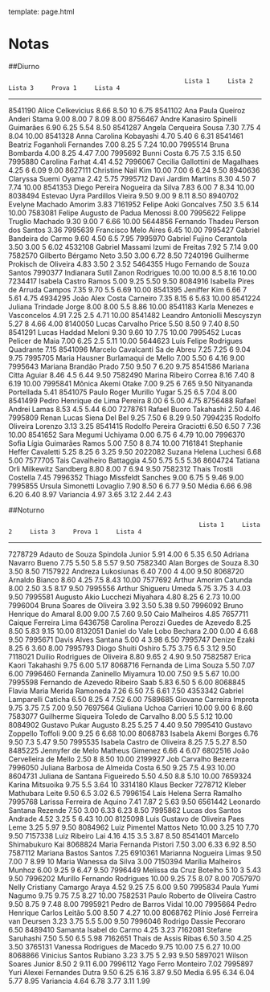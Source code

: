 template: page.html

# Notas

##Diurno

                                                     Lista 1     Lista 2     Lista 3     Prova 1     Lista 4
------------ ------------------------------------- ----------- ----------- ----------- ----------- ---------
8541190        Alice Celkevicius                     8.66        8.50        10          6.75
8541102        Ana Paula Queiroz Anderi Stama        9.00        8.00        7           8.09        8.00
8756467        Andre Kanasiro Spinelli Guimarães     6.90        6.25                    5.54        8.50
8541287        Angela Cerqueira Sousa                7.30        7.75        4           8.04        10.00
8541328        Anna Carolina Kobayashi               4.70        5.40        6           6.31
8541461        Beatriz Foganholi Fernandes           7.00        8.25        5           7.24        10.00
7995514        Bruna Bombarda                        4.00        8.25                    4.47        7.00
7995692        Bunni Costa                           6.75                    7.5         3.15        6.50
7995880        Carolina Farhat                       4.41                                4.52
7996067        Cecilia Gallottini de Magalhaes                   4.25        6           6.09        9.00
8627111        Christine Nail Kim                    10.00       7.00        6           6.24        9.50
8940636        Claryssa Suemi Oyama                  2.42        5.75
7995712        Davi Jardim Martins                   8.30        4.50        7           7.74        10.00
8541353        Diego Pereira Nogueira da Silva       7.83        6.00        7           8.34        10.00
8038494        Estevao Uyra Pardillos Vieira         9.50        9.00        9           8.11        8.50
8940702        Evelyne Machado Amorim                3.83
7161952        Felipe Aoki Goncalves                             7.50        3.5         6.14        10.00
7583081        Felipe Augusto de Padua Menossi       8.00
7995622        Felippe Truglio Machado               9.30        9.00        7           6.66        10.00
5644856        Fernando Thadeu Person dos Santos                                         3.36
7995639        Francisco Melo Aires                                                      6.45        10.00
7995427        Gabriel Bandeira do Carmo             9.60        4.50        6.5         7.95
7995970        Gabriel Fujino Cerantola              3.50        3.00        5           6.02
4532108        Gabriel Massami Izumi de Freitas      7.92                    5           7.14        9.00
7582570        Gilberto Bérgamo Neto                 3.50        3.00                    6.72        8.50
7240196        Guilherme Prokisch de Oliveira        4.83        3.50        2           3.52
5464355        Hugo Fernando de Souza Santos
7990377        Indianara Sutil Zanon Rodrigues       10.00       10.00       8.5         8.16        10.00
7234417        Isabela Castro Ramos                  5.00        9.25                    5.50        9.50
8084916        Isabella Pires de Arruda Campos       7.35        9.70        5.5         6.69        10.00
8541395        Jeniffer Kim                          6.66                    7           5.61        4.75
4934295        João Alex Costa Carneiro              7.35        8.15        6           5.63        10.00
8541224        Juliana Trindade Jorge                8.00        8.00        5.5         8.86        10.00
8541183        Karla Menezes e Vasconcelos           4.91        7.25        2.5         4.71        10.00
8541482        Leandro Antoniolli Mescyszyn          5.27                    8           4.66        4.00
8140050        Lucas Carvalho Price                  5.50        8.50        9           7.40        8.50
8541291        Lucas Haddad Meloni                   9.30        9.60        10          7.75        10.00
7995452        Lucas Pelicer de Maia                 7.00        6.25        2.5         5.11        10.00
5644623        Luís Felipe Rodrigues Quadrante                                           7.15
8541096        Marcelo Cavalcanti Sa de Abreu        7.25        7.25        6           9.04        9.75
7995705        Maria Hausner Burlamaqui de Mello     7.00        5.50        6           4.16        9.00
7995643        Mariana Brandão Prado                 7.50        9.50        7           6.20        9.75
8541586        Mariana Citta Aguiar                  8.46                    4.5         6.44        9.50
7582490        Marina Ribeiro Correa                 8.16        7.40        8           6.19        10.00
7995841        Mônica Akemi Otake                    7.00        9.25        6           7.65        9.50
               Nityananda Portellada                 5.41
8541075        Paulo Roger Murillo Yugar                         5.25        6.5         7.04        8.00
8541499        Pedro Henrique de Lima Pereira        8.00                    6           5.00        4.75
8756488        Rafael Andrei Lamas                   8.53                    4.5         5.44        6.00
7278761        Rafael Buoro Takahashi                2.50                                4.46
7995809        Renan Lucas Siena Del Bel             9.25        7.50        6           8.29        9.50
7994235        Rodolfo Oliveira Lorenzo              3.13        3.25
8541415        Rodolfo Pereira Graciotti             6.50        6.50        7           7.36        10.00
8541652        Sara Megumi Uchiyama                  0.00        6.75        6           4.79        10.00
7996370        Sofia Lígia Guimarães Ramos           5.00        7.50        8           8.74        10.00
7161841        Stephanie Heffer Cavaletti            5.25        8.25        6           3.25        9.50
2022082        Suzana Helena Luchesi                 6.68        5.00
7577705        Tais Cavalheiro Battaggia             4.50        5.75        5.5         5.36
8604724        Tatiana Orli Milkewitz Sandberg       8.80        8.00        7           6.94        9.50
7582312        Thais Trostli Costella                                                    7.45
7996352        Thiago Missfeldt Sanches              9.00        6.75        5           9.46        9.00
7995855        Ursula Simonetti Lovaglio             7.90        8.50        6           6.77        9.50
               Média                                 6.66        6.98        6.20        6.40        8.97
               Variancia                             4.97        3.65        3.12        2.44        2.43

##Noturno

                                                         Lista 1     Lista 2     Lista 3     Prova 1     Lista 4
------------ ----------------------------------------- ----------- ----------- ----------- ----------- ---------
7278729        Adauto de Souza Spindola Junior           5.91        4.00        6           5.35        6.50
               Adriana Navarro Bueno                     7.75        5.50        5.8         5.57        9.50
7582340        Alan Borges de Souza                      8.30                                3.50        8.50
7157922        Andreza Lukosiunas                        6.40        7.00        4           4.00        9.50
8068720        Arnaldo Bianco                            8.60        4.25        7.5         8.43        10.00
7577692        Arthur Amorim Catunda                     8.00        2.50        3.5         8.17        9.50
7995556        Arthur Shigueru Umeda                     5.75        3.75        3           4.03        9.50
7995581        Augusto Akio Lucchezi Miyahara            4.80        8.25        6           2.73        10.00
7996004        Bruna Soares de Oliveira                  3.92        3.50                    5.38        9.50
7996092        Bruno Henrique do Amaral                  8.00        9.00        7.5         7.60        9.50
               Caio Malheiros                            4.85
7657711        Caique Ferreira Lima
6436758        Carolina Perozzi Guedes de Azevedo        8.25        8.50        5.83        9.15        10.00
8132051        Daniel do Vale Lobo Bechara               2.00        0.00        4           6.68        9.50
7995671        Davis Alves Santana                       5.00                    4           3.98        6.50
7995747        Denize Ezaki                                          8.25        6           3.60        8.00
7995793        Diogo Shuiti Oshiro                       5.75        3.75        6.5         3.12        9.50
7118021        Duilio Rodrigues de Oliveira              8.80        9.65        2           4.90        9.50
7582587        Erica Kaori Takahashi                     9.75        6.00                    5.17
8068716        Fernanda de Lima Souza                    5.50                                7.07        6.00
7996460        Fernanda Zaninello Miyamura               10.00       7.50        9.5         5.67        10.00
7995598        Fernando de Azevedo Ribeiro Saab          5.83        6.50        5           6.00
8068845        Flavia Maria Merida Ramoneda              7.26        6.50        7.5         6.61        7.50
4353342        Gabriel Lamparelli Caticha                6.50        8.25        4           7.52        6.00
7589685        Giovane Carreira Improta                  9.75        3.75        7.5         7.00        9.50
7697564        Giuliana Uchoa Carrieri                   10.00       9.00        6           8.60
7583077        Guilherme Siqueira Toledo de Carvalho                 8.00        5.5         5.12        10.00
8084902        Gustavo Pukar Augusto                     8.25        5.25        7           4.40        9.50
7995410        Gustavo Zoppello Toffoli                  9.00        9.25        6           6.68        10.00
8068783        Isabela Akemi Borges                      6.76        9.50        7.3         5.47        9.50
7995535        Isabela Castro de Oliveira                8.25                    7.5         5.27        8.50
8485225        Jennyfer de Melo Matheus Gimenez          6.66                    4           6.07
6802516        João Cervelleira de Mello                             2.50        8           8.50        10.00
2199927        Job Carvalho Bezerra
7996050        Juliana Barbosa de Almeida Costa          6.50        9.25        7.5         4.93        10.00
8604731        Juliana de Santana Figueiredo             5.50        4.50        8.8         5.10        10.00
7659324        Karina Mitsuoika                          9.75                    5.5         3.64        10
3314180        Klaus Becker
7278712        Kleber Mathubara Leite                                9.50        6.5         3.02        6.5
7996154        Laís Helena Serra Ramalho
7995768        Larissa Ferreira de Aquino                7.41        7.87        2           5.63        9.50
6561442        Leonardo Santana Rezende                  7.50        3.00        6.33        6.23        8.50
7995862        Lucas dos Santos Andrade                  4.52        3.25        5           6.43        10.00
8125098        Luis Gustavo de Oliveira Paes Leme        3.25                                5.97        9.50
8084962        Luiz Pimentel Mattos Neto                 10.00       3.25        10          7.70        9.50
7157338        Luiz Ribeiro Lai                          4.16        4.15        3.5         3.87        8.50
8541401        Marcelo Shimabukuro Kai
8068824        Maria Fernanda Pistori                    7.50        3.00        6.33        6.92        8.50
7587112        Mariana Bastos Santos                     7.25
6910361        Marianna Nogueira Limas                   9.50        7.00        7           8.99        10
               Maria Wanessa da Silva                                                        3.00
7150394        Marília Malheiros Munhoz                  6.00        9.25        9           6.47        9.50
7996449        Melissa da Cruz Botelho                   5.10                    3           5.43        9.50
7996202        Murillo Fernando Rodrigues                10.00       9.25        7.5         8.07        8.00
7057970        Nelly Cristiany Camargo Araya             4.52        9.25        7.5         6.00        9.50
7995834        Paula Yumi Nagumo                         9.75        9.75        7.5         8.27        10.00
7582531        Paulo Roberto de Oliveira Castro          9.50        8.75        9           7.48        8.00
7995921        Pedro de Barros Vidal                                                                     10.00
7995664        Pedro Henrique Carlos Leitão              5.00        8.50        7           4.27        10.00
8068762        Plínio José Ferreira van Deursen          3.23        3.75        5.5         5.00        9.50
7996046        Rodrigo Dassie Pecoraro                               6.50
8489410        Samanta Isabel do Carmo                   4.25                                3.23
7162081        Stefane Saruhashi                         7.50        5.50        6.5         5.98
7162651        Thais de Assis Ribas                      6.50        3.50                    4.25        3.50
3765131        Vanessa Rodrigues de Macedo               9.75        10.00       7.5         6.27        10.00
8068866        Vinicius Santos Rubiano                   3.23        3.75        5           2.93        9.50
5897021        Wilson Soares Junior                                  8.50        2           9.11        6.00
7996112        Yago Ferro Monteiro                                                           7.02
7995897        Yuri Alexei Fernandes Dutra               9.50        6.25        6.16        3.87        9.50
               Media                                     6.95        6.34        6.04        5.77        8.95
               Variancia                                 4.64        6.78        3.77        3.11        1.99
